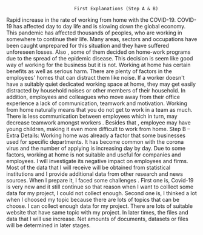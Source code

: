                              First Explanations (Step A & B)
Rapid increase in the rate of working from home with the COVID-19.
COVID-19  has affected day to day life and is slowing down the global economy. This pandemic has affected thousands of peoples, who are working in somewhere to  continue their life. Many areas, sectors and occupations have been caught unprepared for this situation and they have suffered unforeseen losses. Also , some of them decided on home-work programs due to the spread of the epidemic disease. This decision is seem like good way of working for the business but it is not. Working at home  has certain benefits as well as serious harm. There are plenty of factors in the employees' homes that can distract them like noise. If a worker doesn't have a suitably quiet dedicated working space at home, they may get easily distracted by household noises or other members of their household. In addition, employees and colleagues who move away from their office  experience a lack of communication, teamwork and motivation. Working from home naturally means that you do not get to work in a team as much. There is less communication between employees which in turn, may decrease teamwork amongst workers . Besides that , employee may have young children, making it even more difficult to work from home.
Step B – Extra Details: 
Working home was already a factor that some businesses used for specific departments. It has become common with the corona virus and the number of applying is increasing day by day. Due to some factors, working at home is not suitable and useful for companies and employees. I will  investigate its negative impact on employees and firms.
Most of the data that I will receive will be obtained from statistical institutions and I provide additional data from other research and  news sources.
When I prepare it, I faced some challenges . First one is, Covid-19 is very new and it still continue so that reason when I want to colllect some data for my project, I could not  collect enough. Second one is,  I thinked a lot when I choosed my topic because there are lots of topics that can be choose.
I can collect enough data for my project. There are lots of suitable website that have same topic with my project. In later times, the files and data that I will use increase. Net amounts of documents, datasets or files will be determined in later stages.


